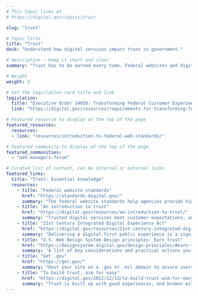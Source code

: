 ```yaml
---
# This topic lives at
# https://digital.gov/topics/trust

slug: "trust"

# Topic Title
title: "Trust"
deck: "Understand how digital services impact trust in government."

# description — keep it short and clear
summary: "Trust has to be earned every time. Federal websites and digital services can’t assume it. The guidance, resources, and community you find here will help to create government websites that inspire trust in federal digital resources."

# Weight
weight: 2

# Set the legislation card title and link
legislation:
  title: "Executive Order 14058: Transforming Federal Customer Experience and Service Delivery To Rebuild Trust in Government and OMB Circular A-11, Section 280"
  link: "https://digital.gov/resources/requirements-for-transforming-federal-customer-experience-and-service-delivery/"

# Featured resource to display at the top of the page
featured_resources:
  resources:
  - link: "resources/introduction-to-federal-web-standards/"

# Featured community to display at the top of the page
featured_communities:
  - "web-managers-forum"

# Curated list of content, can be internal or external links
featured_links:
  title: "Trust: Essential knowledge"
  resources:
    - title: "Federal website standards"
      href: "https://standards.digital.gov/"
      summary: "The federal website standards help agencies provide high-quality, consistent digital experiences for everyone. They cover common visual technical elements and reflect user experience best practices."
    - title: "An introduction to trust"
      href: "https://digital.gov/resources/an-introduction-to-trust/"
      summary: "Trusted digital services meet customer expectations, and they are easy to find, understand, and use. Understand how digital services impact trust in government."
    - title: "21st Century Integrated Digital Experience Act"
      href: "https://digital.gov/resources/21st-century-integrated-digital-experience-act/"
      summary: "Delivering a digital-first public experience is a significant opportunity to improve the lives of millions by making it easier to access the information and services they use and count on each and every day."
    - title: "U.S. Web Design System Design principles: Earn trust"
      href: "https://designsystem.digital.gov/design-principles/#earn-trust"
      summary: "A list of key considerations and practical actions you can take to earn trust with users."
    - title: "Get .gov"
      href: "https://get.gov/"
      summary: "Host your site on a .gov or .mil domain to assure users it’s an official government site."
    - title: "To build trust, aim for easy"
      href: "https://digital.gov/2022/12/13/to-build-trust-aim-for-easy/"
      summary: "Trust is built up with good experiences, and broken with bad ones. Build sites that build trust by considering user needs, respecting people’s time, and avoiding customer experience pitfalls."
---
```


